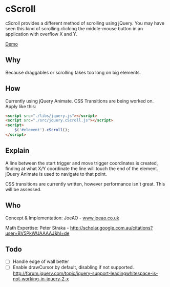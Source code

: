 cScroll
=============
cScroll provides a different method of scrolling using jQuery. You may have seen this kind of scrolling clicking the middle-mouse button in an application with overflow X and Y.

<a target="_blank" href="http://cScroll.joeao.co.uk">Demo</a>

Why
---
Because draggables or scrolling takes too long on big elements.

How
---
Currently using jQuery Animate. CSS Transitions are being worked on.
Apply like this:
```html
<script src="./libs/jquery.js"></script>
<script src="./src/jquery.cScroll.js"></script>
<script>
    $('#element').cScroll();
</script>
```

Explain
-----
A line between the start trigger and move trigger coordinates is created, finding at what X/Y coordinate the line will touch the end of the element. jQuery Animate is used to navigate to that point.

CSS transitions are currently written, however performance isn't great. This will be assessed.

Who
---
Concept & Implementation: JoeAO - www.joeao.co.uk

Math Expertise: Peter Straka - http://scholar.google.com.au/citations?user=BV5PkWUAAAAJ&hl=de

Todo
----
- [ ] Handle edge of wall better
- [ ] Enable drawCursor by default, disabling if not supported. <a target="_blank" href="http://forum.jquery.com/topic/jquery-support-leadingwhitespace-is-not-working-in-jquery-2-x">http://forum.jquery.com/topic/jquery-support-leadingwhitespace-is-not-working-in-jquery-2-x</a>